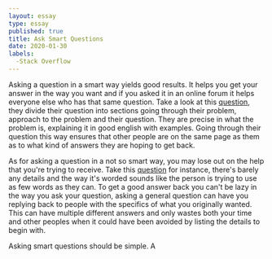 ```yaml
---
layout: essay
type: essay
published: true
title: Ask Smart Questions
date: 2020-01-30
labels:
  -Stack Overflow
---
```


Asking a question in a smart way yields good results. It helps you get your answer in the way you want and if you asked it in an online forum it helps everyone else who has that same question. Take a look at this [question](https://stackoverflow.com/questions/34691691/reading-from-text-file-to-array-of-strings?rq=1), they divide their question into sections going through their problem, approach to the problem and their question. They are precise in what the problem is, explaining it in good english with examples. Going through their question this way ensures that other people are on the same page as them as to what kind of answers they are hoping to get back.

As for asking a question in a not so smart way, you may lose out on the help that you're trying to receive. Take this [question](https://stackoverflow.com/questions/12862624/whats-the-fastest-way-to-convert-string-to-number-in-javascript) for instance, there's barely any details and the way it's worded sounds like the person is trying to use as few words as they can. To get a good answer back you can't be lazy in the way you ask your question, asking a general question can have you replying back to people with the specifics of what you originally wanted. This can have multiple different answers and only wastes both your time and other peoples when it could have been avoided by listing the details to begin with.

Asking smart questions should be simple. A


